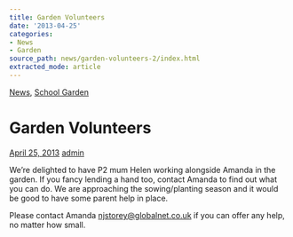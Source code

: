 ```yaml
---
title: Garden Volunteers
date: '2013-04-25'
categories:
- News
- Garden
source_path: news/garden-volunteers-2/index.html
extracted_mode: article
---
```

[News](/news/), [School Garden](category/garden/)

# Garden Volunteers

[April 25, 2013](/news/garden-volunteers-2/) [admin](author/admin/)

We’re delighted to have P2 mum Helen working alongside Amanda in the garden. If you fancy lending a hand too, contact Amanda to find out what you can do. We are approaching the sowing/planting season and it would be good to have some parent help in place.

Please contact Amanda [njstorey@globalnet.co.uk](mailto:njstorey@globalnet.co.uk) if you can offer any help, no matter how small.
